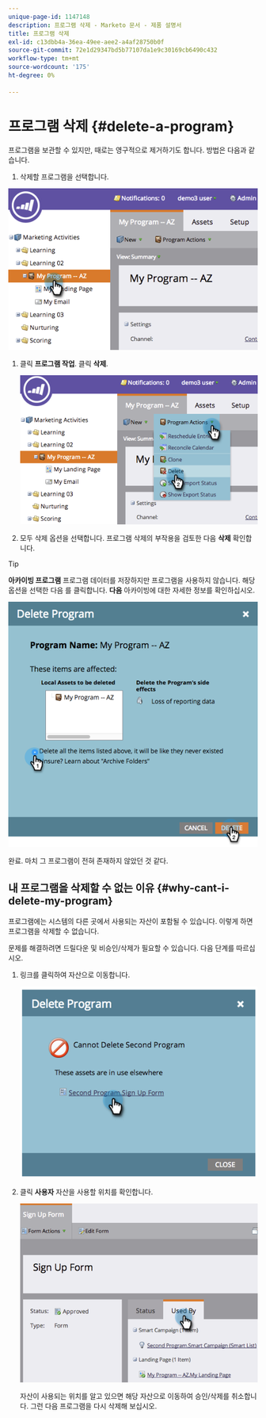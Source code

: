 ```yaml
---
unique-page-id: 1147148
description: 프로그램 삭제 - Marketo 문서 - 제품 설명서
title: 프로그램 삭제
exl-id: c13dbb4a-36ea-49ee-aee2-a4af28750b0f
source-git-commit: 72e1d29347bd5b77107da1e9c30169cb6490c432
workflow-type: tm+mt
source-wordcount: '175'
ht-degree: 0%

---
```


# 프로그램 삭제 {#delete-a-program}

프로그램을 보관할 수 있지만, 때로는 영구적으로 제거하기도 합니다. 방법은 다음과 같습니다.

1. 삭제할 프로그램을 선택합니다.

![](assets/image2014-9-23-15-3a40-3a57.png)

1. 클릭 **프로그램 작업**. 클릭 **삭제**.

   ![](assets/image2014-9-23-15-3a41-3a11.png)

1. 모두 삭제 옵션을 선택합니다. 프로그램 삭제의 부작용을 검토한 다음 **삭제** 확인합니다.

>[!TIP]
>
>**아카이빙 프로그램** 프로그램 데이터를 저장하지만 프로그램을 사용하지 않습니다. 해당 옵션을 선택한 다음 를 클릭합니다. **다음** 아카이빙에 대한 자세한 정보를 확인하십시오.

![](assets/2017-05-05-15-04-15.png)

완료. 마치 그 프로그램이 전혀 존재하지 않았던 것 같다.

## 내 프로그램을 삭제할 수 없는 이유 {#why-cant-i-delete-my-program}

프로그램에는 시스템의 다른 곳에서 사용되는 자산이 포함될 수 있습니다. 이렇게 하면 프로그램을 삭제할 수 없습니다.

문제를 해결하려면 드릴다운 및 비승인/삭제가 필요할 수 있습니다. 다음 단계를 따르십시오.

1. 링크를 클릭하여 자산으로 이동합니다.

   ![](assets/image2014-9-23-15-3a42-3a10.png)

1. 클릭 **사용자** 자산을 사용할 위치를 확인합니다.

   ![](assets/image2014-9-23-15-3a42-3a57.png)

   자산이 사용되는 위치를 알고 있으면 해당 자산으로 이동하여 승인/삭제를 취소합니다. 그런 다음 프로그램을 다시 삭제해 보십시오.
